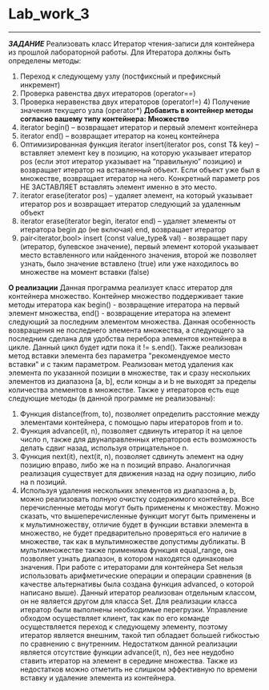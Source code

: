 # Lab_work_3
-----------------------------------------------------------------------------------------------------------------------------------------------------------
***ЗАДАНИЕ***
Реализовать класс Итератор чтения-записи для контейнера из прошлой лабораторной работы.
Для Итератора должны быть определены методы:
1) Переход к следующему узлу (постфиксный и префиксный инкремент) 
2) Проверка равенства двух итераторов (operator==)
3) Проверка неравенства двух итераторов (operator!=) 4) Получение значения текущего узла (operator*)
**Добавить в контейнер методы согласно вашему типу контейнера:
Множество**
1) iterator begin() – возвращает итератор и первый элемент контейнера
2) iterator end() – возвращает итератор на конец контейнера
3) Оптимизированная функция iterator insert(iterator pos, const T&amp; key) – вставляет элемент key в
позицию, на которую указывает итератор pos (если этот итератор указывает на “правильную”
позицию) и возвращает итератор на вставленный объект. Если объект уже был в множестве,
возвращает итератор на него. Конкретный параметр pos НЕ ЗАСТАВЛЯЕТ вставлять элемент
именно в это место.
4) iterator erase(iterator pos) – удаляет элемент, на который указывает итератор pos и возвращает
итератор следующий за удаленным объект
5) iterator erase(iterator begin, iterator end) – удаляет элементы от итератора begin до (не включая)
end, возвращает итератор
6) pair&lt;iterator,bool&gt; insert (const value_type&amp; val) - возвращает пару (итератор, булевское значение),
первый элемент которой указывает место вставленного или найденного значения, второй же
позволяет узнать, было значение вставлено (true) или уже находилось во множестве на момент
вставки (false)

**О реализации**
Данная программа реализует класс итератор для контейнера множество. Контейнер множество поддерживает такие методы итератора как begin() - возвращение итератора на первый элемент множества, end() - возвращение итератора на элемент следующий за последним элементом множества. Данная особенность возвращения не последнего элемента множества, а следующего за последним сделана для удобства перебора элементов контейнера в цикле. Данный цикл будет идти пока it != s.end(). Также реализован метод вставки элемента без параметра "рекомендуемое место вставки" и с таким параметром. Реализован метод удаления как элемента по указанной позиции в множестве, так и сразу нескольких элементов из диапазона [a, b], если концы a и b не выходят за пределы количества элементов в множестве.
Также у итераторов есть еще следующие методы (в данной программе не реализованы):
1) Функция distance(from, to), позволяет определить расстояние между элементами контейнера, с помощью пары итераторов from и to.
2) Функция advance(it, n), позволяет сдвинуть итератор it на целое число n, также для двунаправленных итераторов есть возможность делать сдвиг назад, используя отрицательное n.
3) Функция next(it), next(it, n), позволяет сдвинуть элемент на одну позицию вправо, либо же на n позиций вправо. Аналогичная реализация существует для движения назад на одну позицию, либо на n позиций.
4) Используя удаления нескольких элементов из диапазона a, b, можно реализовать полную очистку содержимого контейнера.
Все перечисленные методы могут быть применены к множеству.
Можно сказать, что вышеперечисленные функцит могут быть применены и к мультимножеству, отличие будет в функции вставки элемента в множество, не будет предварительно проверяться его наличие в множестве, так как в мультимножестве допустимы дубликаты. В мультимножестве также применима функция equal_range, она позволяет узнать диапазон, в котором находятся одинаковые значения.
При работе с итераторами для контейнера Set нельзя использовать арифметические операции и операции сравнения (в качестве альтернативы была создана функция advanced, о которой написано выше).
Данный итератор реализован отдельным классом, он не является другом для класса Set. Для реализации класса итератор были выполнены необходимые перегрузки. Управление обходом осуществляет клиент, так как по его команде осуществляется переход к следующему элементу, поэтому итератор является внешним, такой тип обладает большей гибкостью по сравнению с внутренним. Недостатком данной реализации является отсутствие функции advance(it, n), без нее неудобно ставить итератор на элемент в середине множества. Также из недостатков можно отметить не слишком эффективную по времени вставку и удаление элемента из контейнера.
